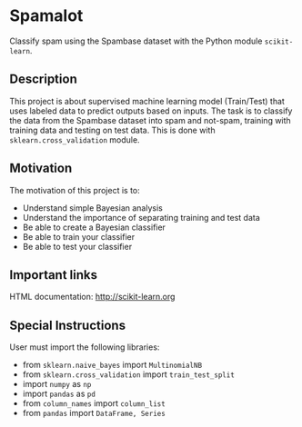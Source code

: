 # Spamalot

Classify spam using the Spambase dataset with the Python module `scikit-learn`.

## Description

This project is about supervised machine learning model (Train/Test) that uses labeled data to predict outputs based on inputs. The task is to classify the data from the Spambase dataset into spam and not-spam, training with training data and testing on test data.  This is done with `sklearn.cross_validation` module.

## Motivation

The motivation of this project is to:

- Understand simple Bayesian analysis
- Understand the importance of separating training and test data
- Be able to create a Bayesian classifier
- Be able to train your classifier
- Be able to test your classifier

## Important links

HTML documentation: http://scikit-learn.org

## Special Instructions

User must import the following libraries:

- from `sklearn.naive_bayes` import `MultinomialNB`
- from `sklearn.cross_validation` import `train_test_split`
- import `numpy` as `np`
- import `pandas` as `pd`
- from `column_names` import `column_list`
- from `pandas` import `DataFrame, Series`
